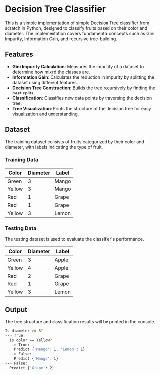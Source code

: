 # Decision Tree Classifier

This is a simple implementation of simple Decision Tree classifier from scratch in Python, designed to classify fruits based on their color and diameter. The implementation covers fundamental concepts such as Gini Impurity, Information Gain, and recursive tree-building.
  
## Features

- **Gini Impurity Calculation**: Measures the impurity of a dataset to determine how mixed the classes are.
- **Information Gain**: Calculates the reduction in impurity by splitting the dataset using different features.
- **Decision Tree Construction**: Builds the tree recursively by finding the best splits.
- **Classification**: Classifies new data points by traversing the decision tree.
- **Tree Visualization**: Prints the structure of the decision tree for easy visualization and understanding.

## Dataset

The training dataset consists of fruits categorized by their color and diameter, with labels indicating the type of fruit.

### Training Data

| Color  | Diameter | Label |
|--------|----------|-------|
| Green  | 3        | Mango |
| Yellow | 3        | Mango |
| Red    | 1        | Grape |
| Red    | 1        | Grape |
| Yellow | 3        | Lemon |

### Testing Data

The testing dataset is used to evaluate the classifier's performance.

| Color  | Diameter | Label |
|--------|----------|-------|
| Green  | 3        | Apple |
| Yellow | 4        | Apple |
| Red    | 2        | Grape |
| Red    | 1        | Grape |
| Yellow | 3        | Lemon |



## Output

The tree structure and classification results will be printed in the console.

```bash
Is diameter >= 3?
--> True:
  Is color == Yellow?
  --> True:
    Predict {'Mango': 1, 'Lemon': 1}
  --> False:
    Predict {'Mango': 1}
--> False:
  Predict {'Grape': 2}
```

